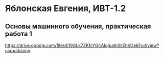 # Яблонская Евгения, ИВТ-1.2
## Основы машинного обучения, практическая работа 1

https://drive.google.com/file/d/19GLk7ZKfcYG4Algipath0iIEhhDe6Fcd/view?usp=sharing
